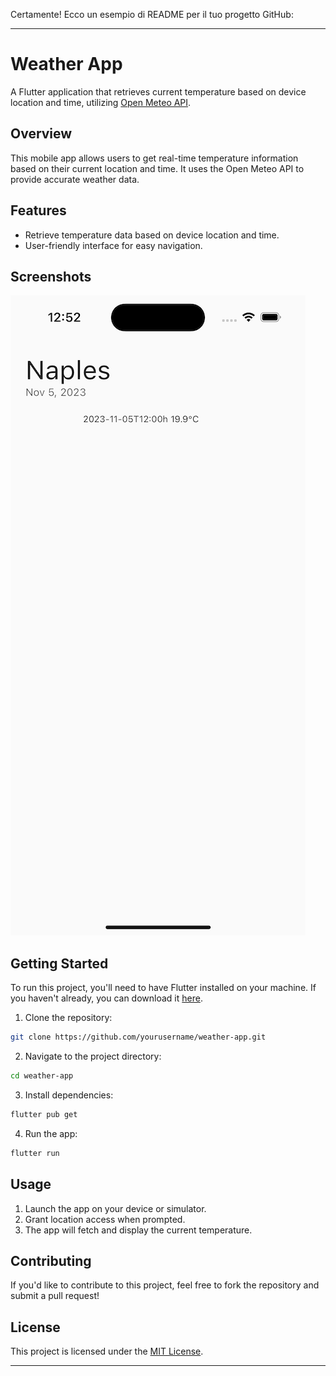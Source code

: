 Certamente! Ecco un esempio di README per il tuo progetto GitHub:

---

# Weather App

A Flutter application that retrieves current temperature based on device location and time, utilizing [Open Meteo API](https://open-meteo.com/).

## Overview

This mobile app allows users to get real-time temperature information based on their current location and time. It uses the Open Meteo API to provide accurate weather data.

## Features

- Retrieve temperature data based on device location and time.
- User-friendly interface for easy navigation.

## Screenshots

![Screenshot 1](screenshots/screenshot1.png)

## Getting Started

To run this project, you'll need to have Flutter installed on your machine. If you haven't already, you can download it [here](https://flutter.dev/docs/get-started/install).

1. Clone the repository:

```bash
git clone https://github.com/yourusername/weather-app.git
```

2. Navigate to the project directory:

```bash
cd weather-app
```

3. Install dependencies:

```bash
flutter pub get
```

4. Run the app:

```bash
flutter run
```

## Usage

1. Launch the app on your device or simulator.
2. Grant location access when prompted.
3. The app will fetch and display the current temperature.

## Contributing

If you'd like to contribute to this project, feel free to fork the repository and submit a pull request!

## License

This project is licensed under the [MIT License](LICENSE).

---

